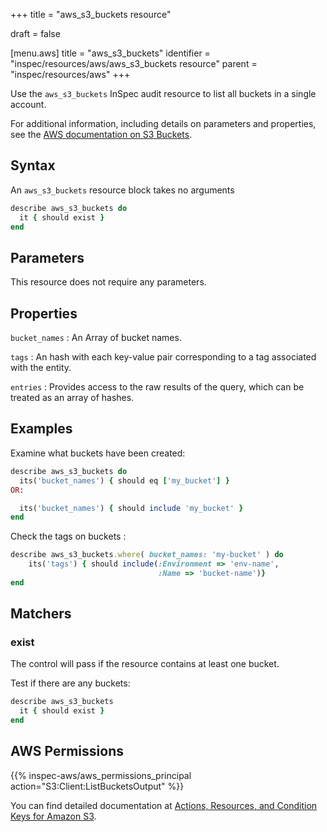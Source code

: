 +++
title = "aws_s3_buckets resource"

draft = false


[menu.aws]
title = "aws_s3_buckets"
identifier = "inspec/resources/aws/aws_s3_buckets resource"
parent = "inspec/resources/aws"
+++

Use the `aws_s3_buckets` InSpec audit resource to list all buckets in a single account.

For additional information, including details on parameters and properties, see the [AWS documentation on S3 Buckets](https://docs.aws.amazon.com/AmazonS3/latest/dev/UsingBucket.html).

## Syntax

An `aws_s3_buckets` resource block takes no arguments

```ruby
describe aws_s3_buckets do
  it { should exist }
end
```

## Parameters

This resource does not require any parameters.

## Properties

`bucket_names`
: An Array of bucket names.

`tags`
: An hash with each key-value pair corresponding to a tag associated with the entity.

`entries`
: Provides access to the raw results of the query, which can be treated as an array of hashes.

## Examples

Examine what buckets have been created:

```ruby
describe aws_s3_buckets do
  its('bucket_names') { should eq ['my_bucket'] }
OR:

  its('bucket_names') { should include 'my_bucket' }
end
```

Check the tags on buckets                :

```ruby
describe aws_s3_buckets.where( bucket_names: 'my-bucket' ) do
    its('tags') { should include(:Environment => 'env-name',
                                 :Name => 'bucket-name')}
end
```

## Matchers

### exist

The control will pass if the resource contains at least one bucket.

Test if there are any buckets:

```ruby
describe aws_s3_buckets
  it { should exist }
end
```

## AWS Permissions

{{% inspec-aws/aws_permissions_principal action="S3:Client:ListBucketsOutput" %}}

You can find detailed documentation at [Actions, Resources, and Condition Keys for Amazon S3](https://docs.aws.amazon.com/IAM/latest/UserGuide/list_amazons3.html).
